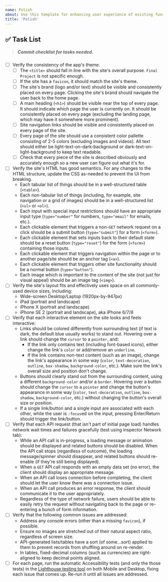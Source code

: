 ```yaml
---
name: Polish
about: Use this template for enhancing user experience of existing functionality.
title: 'Polish'
---
```


## ✅ Task List

> ##### Commit checklist for tasks needed.

- [ ] Verify the consistency of the app's theme.
  - [ ] The `<title>` should fall in line with the site's overall purpose. `Final Project` is not specific enough.
  - [ ] If the site has a `favicon`, it should match the site's theme.
  - [ ] The site's brand (logo and/or text) should be visible and consistently placed on every page. Clicking the site's brand should navigate the user back to the home page.
  - [ ] A main heading (`<h1>`) should be visible near the top of every page. It should indicate which page the user is currently on. It should be consistently placed on every page (excluding the landing page, which may have it somewhere more prominent).
  - [ ] Site navigation links should be visible and consistently placed on every page of the site.
  - [ ] Every page of the site should use a consistent color pallette consisting of 2-5 colors (excluding images and videos). All text should either be light-text-on-dark-background or dark-text-on-light-background to keep text readable.
  - [ ] Check that every piece of the site is described obviously and accurately enough so a new user can figure out what it's for.
- [ ] Verify the site's HTML has good semantics. For any changes to the HTML structure, update the CSS as-needed to prevent the UI from breaking.
  - Each tabular list of things should be in a well-structured table (`<table>`).
  - Each non-tabular list of things (including, for example, site navigation or a grid of images) should be in a well-structured list (`<ul>` or `<ol>`).
  - Each input with special input restrictions should have an appropriate input type (`type="number"` for numbers, `type="email"` for emails, etc.).
  - Each clickable element that triggers a non-`GET` network request on a click should be a submit button (`type="submit"`) for a form (`<form>`).
  - Each clickable element that sets inputs back to their default state should be a reset button (`type="reset"`) for the form (`<form>`) containing those inputs.
  - Each clickable element that triggers navigation within the page or to another page/site should be an anchor tag (`<a>`).
  - Each clickable element that triggers other site functionality should be a normal button (`type="button"`).
  - Each image which is important to the content of the site (not just for visual appeal) should be an image tag (`<img>`).
- [ ] Verify the site's layout fits and effectively uses space on all commonly-used device sizes, including:
  - Wide-screen Desktop/Laptop (1920px-by-947px)
  - iPad (portrait and landscape)
  - iPhone X (portrait and landscape)
  - iPhone SE 2 (portrait and landscape), aka iPhone 6/7/8
- [ ] Verify that each interactive element on the site looks and feels interactive:
  - Links should be colored differently from surrounding text (if text is dark, the default blue usually works) to stand out. Hovering over a link should change the `cursor` to a `pointer`, and:
    - If the link only contains text (including font-based icons), either change the link's `color` or add/remove an `underline`.
    - If the link contains non-text content (such as an image), change the link's appearance in some way (`color`, `text-decoration`, `outline`, `box-shadow`, `background-color`, etc.). Make sure the link's overall size and position don't change.
  - Buttons should clearly stand out from the surrounding content, using a different `background-color` and/or a `border`. Hovering over a button should change the `cursor` to a `pointer` and change the button's appearance in some way (`color`, `text-decoration`, `outline`, `box-shadow`, `background-color`, etc.) without changing the button's overall size or position.
  - If a single link/button and a single input are associated with each other, while the user is `:focus`ed on the input, pressing Enter/Return should trigger the link/button.
- [ ] Verify that each API request (that isn't part of initial page load) handles network wait times and failures gracefully (test using inspector Network tab):
  - While an API call is in-progress, a loading message or animation should be displayed and related buttons should be disabled. When the API call stops (regardless of outcome), the loading message/spinner should disappear, and related buttons should re-enable (if they're still being displayed).
  - When a `GET` API call responds with an empty data set (no error), the client should display an appropriate message.
  - When an API call loses connection before completing, the client should let the user know there was a connection issue.
  - When an API call produces an error response, the client should communicate it to the user appropriately.
  - Regardless of the type of network failure, users should be able to easily retry the request without navigating back to the page or re-entering a bunch of form information.
- [ ] Verify that the following common issues are addressed:
  - Address any console errors (other than a missing `favicon`), if possible.
  - Ensure no images are stretched out of their natural aspect ratio, regardless of screen size.
  - API-generated lists/tables have a sort (of some...sort) applied to them to prevent records from shuffling around on re-render.
  - In tables, fixed-decimal columns (such as currencies) are right-aligned to keep decimal points aligned.
- [ ] For each page, run the automatic Accessibility tests (and only the those tests) in the [Lighthouse testing tool](https://developers.google.com/web/tools/lighthouse#devtools) on both Mobile and Desktop, fixing each issue that comes up. Re-run it until all issues are addressed.

